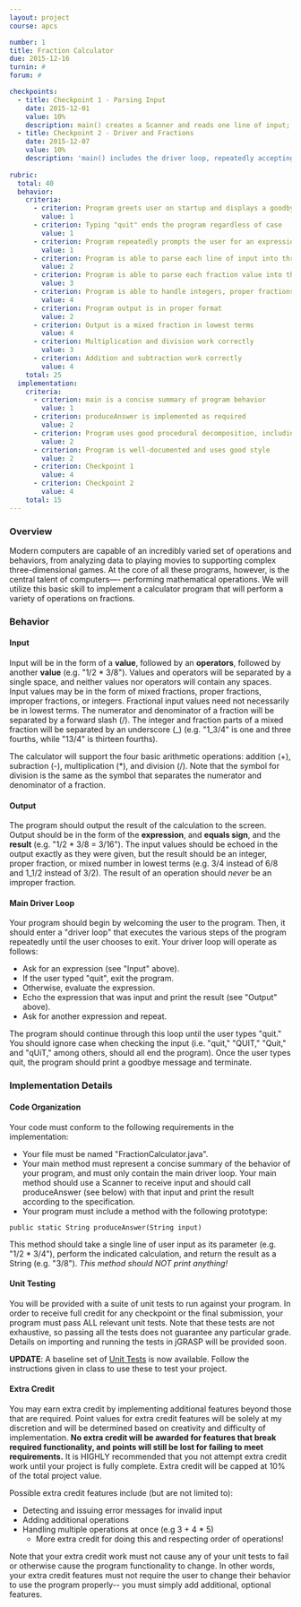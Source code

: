 ```yaml
---
layout: project
course: apcs

number: 1
title: Fraction Calculator
due: 2015-12-16
turnin: #
forum: #

checkpoints:
  - title: Checkpoint 1 - Parsing Input
    date: 2015-12-01
    value: 10%
    description: main() creates a Scanner and reads one line of input; produceAnswer() breaks a single line of input into the relevant three parts, stores each part in a variable, and returns the second operand
  - title: Checkpoint 2 - Driver and Fractions
    date: 2015-12-07
    value: 10%
    description: 'main() includes the driver loop, repeatedly accepting input and calling produceAnswer() until the user types "quit"; produceAnswer() parses each operand into three parts-- a whole portion, a numerator, and a denominator-- and returns a String describing the second operand, formatted as "whole: <whole part> numerator: <numerator> denominator: <denominator>" (e.g. if the second operand is 3_5/8, produceAnswer() returns "whole: 3 numerator: 5 denominator: 8")'
    
rubric:
  total: 40
  behavior:
    criteria:
      - criterion: Program greets user on startup and displays a goodbye message on termination
        value: 1
      - criterion: Typing "quit" ends the program regardless of case
        value: 1
      - criterion: Program repeatedly prompts the user for an expression
        value: 1
      - criterion: Program is able to parse each line of input into three parts (value, operator, value)
        value: 2
      - criterion: Program is able to parse each fraction value into three parts (whole, numerator, denominator)
        value: 3
      - criterion: Program is able to handle integers, proper fractions, improper fractions, and mixed numbers, both positive and negative
        value: 4
      - criterion: Program output is in proper format
        value: 2
      - criterion: Output is a mixed fraction in lowest terms
        value: 4
      - criterion: Multiplication and division work correctly
        value: 3
      - criterion: Addition and subtraction work correctly
        value: 4
    total: 25
  implementation:
    criteria:
      - criterion: main is a concise summary of program behavior
        value: 1
      - criterion: produceAnswer is implemented as required
        value: 2
      - criterion: Program uses good procedural decomposition, including parameters and return values
        value: 2
      - criterion: Program is well-documented and uses good style
        value: 2
      - criterion: Checkpoint 1
        value: 4
      - criterion: Checkpoint 2
        value: 4
    total: 15
---
```

### Overview
Modern computers are capable of an incredibly varied set of operations and behaviors, from analyzing data to playing movies to supporting complex three-dimensional games.  At the core of all these programs, however, is the central talent of computers—- performing mathematical operations.  We will utilize this basic skill to implement a calculator program that will perform a variety of operations on fractions.

### Behavior

#### Input
Input will be in the form of a **value**, followed by an **operators**, followed by another **value** (e.g. "1/2 * 3/8").  Values and operators will be separated by a single space, and neither values nor operators will contain any spaces.  Input values may be in the form of mixed fractions, proper fractions, improper fractions, or integers.  Fractional input values need not necessarily be in lowest terms.  The numerator and denominator of a fraction will be separated by a forward slash (/).  The integer and fraction parts of a mixed fraction will be separated by an underscore (_) (e.g. "1_3/4" is one and three fourths, while "13/4" is thirteen fourths).

The calculator will support the four basic arithmetic operations: addition (+), subraction (-), multiplication (*), and division (/).  Note that the symbol for division is the same as the symbol that separates the numerator and denominator of a fraction.

#### Output
The program should output the result of the calculation to the screen.  Output should be in the form of the **expression**, and **equals sign**, and the **result** (e.g. "1/2 * 3/8 = 3/16").  The input values should be echoed in the output exactly as they were given, but the result should be an integer, proper fraction, or mixed number in lowest terms (e.g. 3/4 instead of 6/8 and 1_1/2 instead of 3/2).  The result of an operation should _never_ be an improper fraction.

#### Main Driver Loop
Your program should begin by welcoming the user to the program.  Then, it should enter a "driver loop" that executes the various steps of the program repeatedly until the user chooses to exit.  Your driver loop will operate as follows:

- Ask for an expression (see "Input" above).
- If the user typed "quit", exit the program.  
- Otherwise, evaluate the expression.
- Echo the expression that was input and print the result (see "Output" above).
- Ask for another expression and repeat.

The program should continue through this loop until the user types "quit."  You should ignore case when checking the input (i.e. "quit," "QUIT," "Quit," and "qUiT," among others, should all end the program).  Once the user types quit, the program should print a goodbye message and terminate.

### Implementation Details

#### Code Organization
Your code must conform to the following requirements in the implementation:

- Your file must be named "FractionCalculator.java".
- Your main method must represent a concise summary of the behavior of your program, and must only contain the main driver loop.  Your main method should use a Scanner to receive input and should call produceAnswer (see below) with that input and print the result according to the specification.
- Your program must include a method with the following prototype: 
```
public static String produceAnswer(String input)
```
This method should take a single line of user input as its parameter (e.g. "1/2 * 3/4"), perform the indicated calculation, and return the result as a String (e.g. "3/8").  _This method should NOT print anything!_ 

#### Unit Testing
You will be provided with a suite of unit tests to run against your program.  In order to receive full credit for any checkpoint or the final submission, your program must pass ALL relevant unit tests.  Note that these tests are not exhaustive, so passing all the tests does not guarantee any particular grade.  Details on importing and running the tests in jGRASP will be provided soon.

**UPDATE**: A baseline set of [Unit Tests]({{site.baseurl}}/apcs/FractionCalculatorTestFinal.java) is now available.  Follow the instructions given in class to use these to test your project.

#### Extra Credit
You may earn extra credit by implementing additional features beyond those that are required.  Point values for extra credit features will be solely at my discretion and will be determined based on creativity and difficulty of implementation.  **No extra credit will be awarded for features that break required functionality, and points will still be lost for failing to meet requirements.**  It is HIGHLY recommended that you not attempt extra credit work until your project is fully complete.  Extra credit will be capped at 10% of the total project value.

Possible extra credit features include (but are not limited to):

- Detecting and issuing error messages for invalid input
- Adding additional operations
- Handling multiple operations at once (e.g  3 + 4 * 5)
  - More extra credit for doing this and respecting order of operations!

Note that your extra credit work must not cause any of your unit tests to fail or otherwise cause the program functionality to change.  In other words, your extra credit features must not require the user to change their behavior to use the program properly-- you must simply add additional, optional features.



  